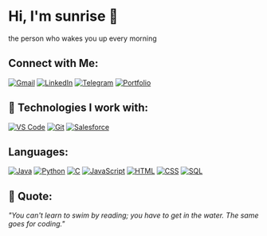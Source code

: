 # Hi, I'm sunrise 👋

the person who wakes you up every morning

## Connect with Me:
[![Gmail](https://img.shields.io/badge/-Gmail-red?style=for-the-badge&logo=gmail)](mailto:your-email@gmail.com)
[![LinkedIn](https://img.shields.io/badge/-LinkedIn-blue?style=for-the-badge&logo=linkedin)](https://www.linkedin.com/in/your-profile/)
[![Telegram](https://img.shields.io/badge/-Telegram-blue?style=for-the-badge&logo=telegram)](https://t.me/your-telegram)
[![Portfolio](https://img.shields.io/badge/Portfolio-green?style=for-the-badge&logo=portfolio)](https://your-portfolio-link.com)

## 🔧 Technologies I work with:
[![VS Code](https://img.shields.io/badge/-VS%20Code-007ACC?style=for-the-badge&logo=visual-studio-code)](https://code.visualstudio.com/)
[![Git](https://img.shields.io/badge/-Git-F05032?style=for-the-badge&logo=git)](https://git-scm.com/)
[![Salesforce](https://img.shields.io/badge/-Salesforce-00A1E0?style=for-the-badge&logo=salesforce)](https://www.salesforce.com/)

## Languages:
[![Java](https://img.shields.io/badge/Java-007396?style=for-the-badge&logo=java)](https://www.java.com/)
[![Python](https://img.shields.io/badge/Python-3776AB?style=for-the-badge&logo=python)](https://www.python.org/)
[![C](https://img.shields.io/badge/C-A8B9CC?style=for-the-badge&logo=c)](https://www.learn-c.org/)
[![JavaScript](https://img.shields.io/badge/JavaScript-F7DF1E?style=for-the-badge&logo=javascript)](https://developer.mozilla.org/en-US/docs/Web/JavaScript)
[![HTML](https://img.shields.io/badge/HTML-E34F26?style=for-the-badge&logo=html5)](https://developer.mozilla.org/en-US/docs/Web/HTML)
[![CSS](https://img.shields.io/badge/CSS-1572B6?style=for-the-badge&logo=css3)](https://developer.mozilla.org/en-US/docs/Web/CSS)
[![SQL](https://img.shields.io/badge/SQL-4479A1?style=for-the-badge&logo=postgresql)](https://www.postgresql.org/)

## 🎯 Quote:
_"You can't learn to swim by reading; you have to get in the water. The same goes for coding."_
